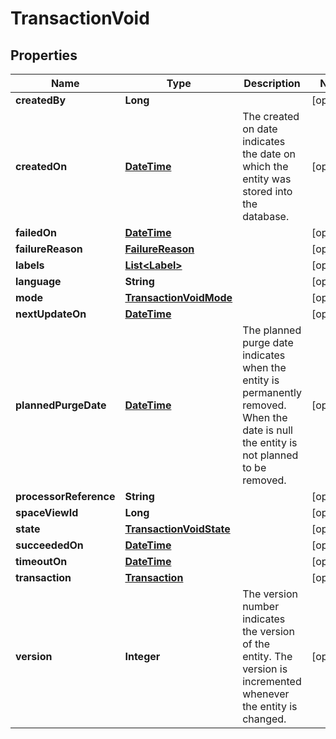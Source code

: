 
# TransactionVoid

## Properties
Name | Type | Description | Notes
------------ | ------------- | ------------- | -------------
**createdBy** | **Long** |  |  [optional]
**createdOn** | [**DateTime**](DateTime.md) | The created on date indicates the date on which the entity was stored into the database. |  [optional]
**failedOn** | [**DateTime**](DateTime.md) |  |  [optional]
**failureReason** | [**FailureReason**](FailureReason.md) |  |  [optional]
**labels** | [**List&lt;Label&gt;**](Label.md) |  |  [optional]
**language** | **String** |  |  [optional]
**mode** | [**TransactionVoidMode**](TransactionVoidMode.md) |  |  [optional]
**nextUpdateOn** | [**DateTime**](DateTime.md) |  |  [optional]
**plannedPurgeDate** | [**DateTime**](DateTime.md) | The planned purge date indicates when the entity is permanently removed. When the date is null the entity is not planned to be removed. |  [optional]
**processorReference** | **String** |  |  [optional]
**spaceViewId** | **Long** |  |  [optional]
**state** | [**TransactionVoidState**](TransactionVoidState.md) |  |  [optional]
**succeededOn** | [**DateTime**](DateTime.md) |  |  [optional]
**timeoutOn** | [**DateTime**](DateTime.md) |  |  [optional]
**transaction** | [**Transaction**](Transaction.md) |  |  [optional]
**version** | **Integer** | The version number indicates the version of the entity. The version is incremented whenever the entity is changed. |  [optional]



